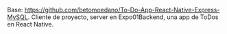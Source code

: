 Base: https://github.com/betomoedano/To-Do-App-React-Native-Express-MySQL.
Cliente de proyecto, server en Expo01Backend, una app de ToDos en React Native. 
